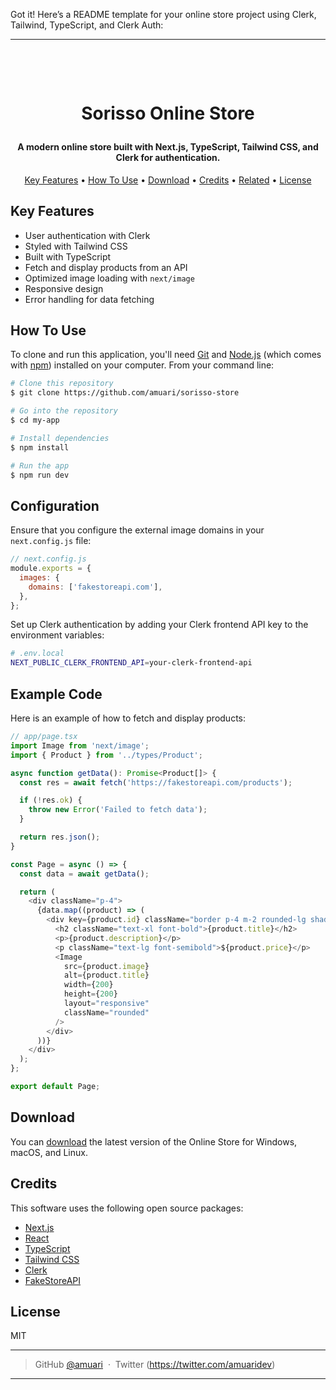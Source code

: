 Got it! Here’s a README template for your online store project using Clerk, Tailwind, TypeScript, and Clerk Auth:

---

<h1 align="center">
  <br>
  
Sorisso Online Store
  <br>
</h1>

<h4 align="center">A modern online store built with Next.js, TypeScript, Tailwind CSS, and Clerk for authentication.</h4>



<p align="center">
  <a href="#key-features">Key Features</a> •
  <a href="#how-to-use">How To Use</a> •
  <a href="#download">Download</a> •
  <a href="#credits">Credits</a> •
  <a href="#related">Related</a> •
  <a href="#license">License</a>
</p>



## Key Features

* User authentication with Clerk
* Styled with Tailwind CSS
* Built with TypeScript
* Fetch and display products from an API
* Optimized image loading with `next/image`
* Responsive design
* Error handling for data fetching

## How To Use

To clone and run this application, you'll need [Git](https://git-scm.com) and [Node.js](https://nodejs.org/en/download/) (which comes with [npm](http://npmjs.com)) installed on your computer. From your command line:

```bash
# Clone this repository
$ git clone https://github.com/amuari/sorisso-store

# Go into the repository
$ cd my-app

# Install dependencies
$ npm install

# Run the app
$ npm run dev
```

## Configuration

Ensure that you configure the external image domains in your `next.config.js` file:

```javascript
// next.config.js
module.exports = {
  images: {
    domains: ['fakestoreapi.com'],
  },
};
```

Set up Clerk authentication by adding your Clerk frontend API key to the environment variables:

```bash
# .env.local
NEXT_PUBLIC_CLERK_FRONTEND_API=your-clerk-frontend-api
```

## Example Code

Here is an example of how to fetch and display products:

```typescript
// app/page.tsx
import Image from 'next/image';
import { Product } from '../types/Product';

async function getData(): Promise<Product[]> {
  const res = await fetch('https://fakestoreapi.com/products');

  if (!res.ok) {
    throw new Error('Failed to fetch data');
  }

  return res.json();
}

const Page = async () => {
  const data = await getData();

  return (
    <div className="p-4">
      {data.map((product) => (
        <div key={product.id} className="border p-4 m-2 rounded-lg shadow-lg">
          <h2 className="text-xl font-bold">{product.title}</h2>
          <p>{product.description}</p>
          <p className="text-lg font-semibold">${product.price}</p>
          <Image
            src={product.image}
            alt={product.title}
            width={200}
            height={200}
            layout="responsive"
            className="rounded"
          />
        </div>
      ))}
    </div>
  );
};

export default Page;
```

## Download

You can [download](https://github.com/amuari/sorisso-store) the latest version of the Online Store for Windows, macOS, and Linux.

## Credits

This software uses the following open source packages:

- [Next.js](https://nextjs.org/)
- [React](https://reactjs.org/)
- [TypeScript](https://www.typescriptlang.org/)
- [Tailwind CSS](https://tailwindcss.com/)
- [Clerk](https://clerk.dev/)
- [FakeStoreAPI](https://fakestoreapi.com/)



## License

MIT

---


> GitHub [@amuari](https://github.com/your-username) &nbsp;&middot;&nbsp;
> Twitter (https://twitter.com/amuaridev)

---

